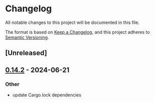 # Changelog
All notable changes to this project will be documented in this file.

The format is based on [Keep a Changelog](https://keepachangelog.com/en/1.0.0/),
and this project adheres to [Semantic Versioning](https://semver.org/spec/v2.0.0.html).

## [Unreleased]

## [0.14.2](https://github.com/saveoursecrets/sdk/compare/sos-v0.14.1...sos-v0.14.2) - 2024-06-21

### Other
- update Cargo.lock dependencies
